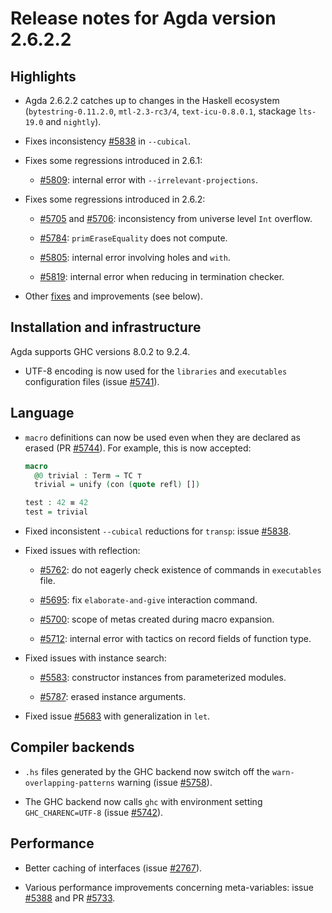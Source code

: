 Release notes for Agda version 2.6.2.2
======================================

Highlights
----------

* Agda 2.6.2.2 catches up to changes in the Haskell ecosystem
  (`bytestring-0.11.2.0`, `mtl-2.3-rc3/4`, `text-icu-0.8.0.1`,
  stackage `lts-19.0` and `nightly`).

* Fixes inconsistency [#5838](https://github.com/agda/agda/issues/5838)
  in `--cubical`.

* Fixes some regressions introduced in 2.6.1:

  - [#5809](https://github.com/agda/agda/issues/5809):
    internal error with `--irrelevant-projections`.

* Fixes some regressions introduced in 2.6.2:

  - [#5705](https://github.com/agda/agda/issues/5705) and
    [#5706](https://github.com/agda/agda/issues/5706):
    inconsistency from universe level `Int` overflow.

  - [#5784](https://github.com/agda/agda/issues/5784):
    `primEraseEquality` does not compute.

  - [#5805](https://github.com/agda/agda/issues/5805):
    internal error involving holes and `with`.

  - [#5819](https://github.com/agda/agda/issues/5819):
    internal error when reducing in termination checker.

* Other
  [fixes](https://github.com/agda/agda/issues?q=is%3Aissue+milestone%3A2.6.2.2+is%3Aclosed)
  and improvements (see below).

Installation and infrastructure
-------------------------------

Agda supports GHC versions 8.0.2 to 9.2.4.

* UTF-8 encoding is now used for the `libraries` and `executables`
  configuration files (issue
  [#5741](https://github.com/agda/agda/issues/5741)).

Language
--------

* `macro` definitions can now be used even when they are declared as erased
  (PR [#5744](https://github.com/agda/agda/pull/5744)).
  For example, this is now accepted:
  ```agda
  macro
    @0 trivial : Term → TC ⊤
    trivial = unify (con (quote refl) [])

  test : 42 ≡ 42
  test = trivial
  ```

* Fixed inconsistent `--cubical` reductions for `transp`:
  issue [#5838](https://github.com/agda/agda/issues/5838).

* Fixed issues with reflection:

  - [#5762](https://github.com/agda/agda/issues/5762):
    do not eagerly check existence of commands in `executables` file.

  - [#5695](https://github.com/agda/agda/issues/5695):
    fix `elaborate-and-give` interaction command.

  - [#5700](https://github.com/agda/agda/issues/5700):
    scope of metas created during macro expansion.

  - [#5712](https://github.com/agda/agda/issues/5712):
    internal error with tactics on record fields of function type.

* Fixed issues with instance search:

  - [#5583](https://github.com/agda/agda/issues/5583):
    constructor instances from parameterized modules.

  - [#5787](https://github.com/agda/agda/issues/5787):
    erased instance arguments.

* Fixed issue [#5683](https://github.com/agda/agda/issues/5683) with
  generalization in `let`.

Compiler backends
-----------------

* `.hs` files generated by the GHC backend now switch off the
  `warn-overlapping-patterns` warning (issue
  [#5758](https://github.com/agda/agda/issues/5758)).

* The GHC backend now calls `ghc` with environment setting
  `GHC_CHARENC=UTF-8` (issue
  [#5742](https://github.com/agda/agda/issues/5742)).

Performance
-----------

* Better caching of interfaces
  (issue [#2767](https://github.com/agda/agda/issues/2767)).

* Various performance improvements concerning meta-variables:
  issue [#5388](https://github.com/agda/agda/issues/5388)
  and PR [#5733](https://github.com/agda/agda/pull/5733).
